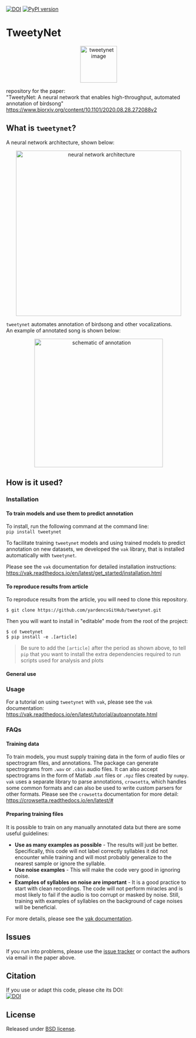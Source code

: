 [![DOI](https://zenodo.org/badge/DOI/10.5281/zenodo.2667812.svg)](https://doi.org/10.5281/zenodo.2667812)
[![PyPI version](https://badge.fury.io/py/tweetynet.svg)](https://badge.fury.io/py/tweetynet)

# TweetyNet
<p align="center"><img src="./doc/tweetynet.gif" alt="tweetynet image" width=100></p>

repository for the paper:  
"TweetyNet: A neural network that enables high-throughput, automated annotation of birdsong"  
https://www.biorxiv.org/content/10.1101/2020.08.28.272088v2

## What is `tweetynet`?
A neural network architecture, shown below:  
<p align="center">
<img src="./doc/article/figures/fig3/fig3.png" alt="neural network architecture" width=450>
</p>

`tweetynet` automates annotation of birdsong and other vocalizations.  
An example of annotated song is shown below:  
<p align="center">
<img src="./doc/article/figures/fig1/fig1.png" alt="schematic of annotation" width=350>
</p>

## How is it used?
### Installation
#### To train models and use them to predict annotation
To install, run the following command at the command line:  
`pip install tweetynet`

To facilitate training `tweetynet` models and using trained models 
to predict annotation on new datasets, 
we developed the `vak` library, 
that is installed automatically with `tweetynet`.

Please see the `vak` documentation for detailed installation instructions:  
https://vak.readthedocs.io/en/latest/get_started/installation.html  

#### To reproduce results from article
To reproduce results from the article, you will need to clone this repository.

```console
$ git clone https://github.com/yardencsGitHub/tweetynet.git
```

Then you will want to install in "editable" mode from the root of the project: 

```console
$ cd tweetynet
$ pip install -e .[article]
```

> Be sure to add the `[article]` after the period as shown above, 
> to tell `pip` that you want to install the
> extra dependencies required to run scripts used for analysis and plots

#### General use

### Usage
For a tutorial on using `tweetynet` with `vak`, please see the `vak` documentation:  
https://vak.readthedocs.io/en/latest/tutorial/autoannotate.html

### FAQs
#### Training data
To train models, you must supply training data in the form of audio files or 
spectrogram files, and annotations.
The package can generate spectrograms from `.wav` or `.cbin` audio files.
It can also accept spectrograms in the form of Matlab `.mat` files or `.npz` files created by `numpy`.
`vak` uses a separate library to parse annotations, `crowsetta`, 
which handles some common formats and can also be used to write custom parsers for other formats.
Please see the `crowsetta` documentation for more detail:  
https://crowsetta.readthedocs.io/en/latest/#

#### Preparing training files
It is possible to train on any manually annotated data but there are some useful guidelines:
* __Use as many examples as possible__ - The results will just be better. Specifically, this code will not label correctly syllables it did not encounter while training and will most probably generalize to the nearest sample or ignore the syllable.
* __Use noise examples__ - This will make the code very good in ignoring noise.
* __Examples of syllables on noise are important__ - It is a good practice to start with clean recordings. The code will not perform miracles and is most likely to fail if the audio is too corrupt or masked by noise. Still, training with examples of syllables on the background of cage noises will be beneficial.

For more details, please see the [vak documentation](https://github.com/NickleDave/vak).

## Issues
If you run into problems, please use the [issue tracker](https://github.com/yardencsGitHub/tweetynet/issues) 
or contact the authors via email in the paper above.

## Citation
If you use or adapt this code, please cite its DOI:  
[![DOI](https://zenodo.org/badge/DOI/10.5281/zenodo.2667812.svg)](https://doi.org/10.5281/zenodo.2667812)

## License
Released under [BSD license](./LICENSE).
